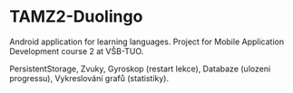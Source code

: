 # TAMZ2-Duolingo

Android application for learning languages. Project for Mobile Application Development course 2 at VŠB-TUO.

PersistentStorage, Zvuky, Gyroskop (restart lekce), Databaze (ulozeni progressu), Vykreslování grafů (statistiky).
